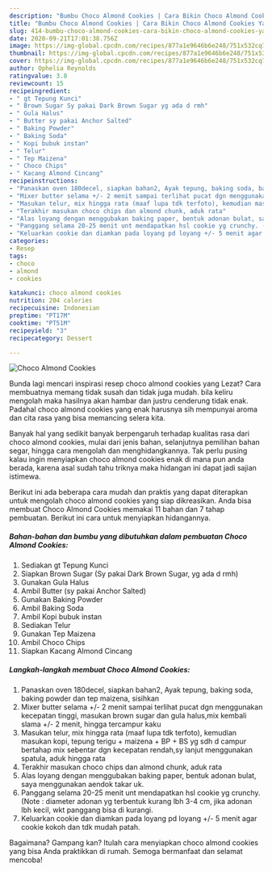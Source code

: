 ```yaml
---
description: "Bumbu Choco Almond Cookies | Cara Bikin Choco Almond Cookies Yang Enak Dan Mudah"
title: "Bumbu Choco Almond Cookies | Cara Bikin Choco Almond Cookies Yang Enak Dan Mudah"
slug: 414-bumbu-choco-almond-cookies-cara-bikin-choco-almond-cookies-yang-enak-dan-mudah
date: 2020-09-21T17:01:38.756Z
image: https://img-global.cpcdn.com/recipes/877a1e9646b6e248/751x532cq70/choco-almond-cookies-foto-resep-utama.jpg
thumbnail: https://img-global.cpcdn.com/recipes/877a1e9646b6e248/751x532cq70/choco-almond-cookies-foto-resep-utama.jpg
cover: https://img-global.cpcdn.com/recipes/877a1e9646b6e248/751x532cq70/choco-almond-cookies-foto-resep-utama.jpg
author: Ophelia Reynolds
ratingvalue: 3.8
reviewcount: 15
recipeingredient:
- " gt Tepung Kunci"
- " Brown Sugar Sy pakai Dark Brown Sugar yg ada d rmh"
- " Gula Halus"
- " Butter sy pakai Anchor Salted"
- " Baking Powder"
- " Baking Soda"
- " Kopi bubuk instan"
- " Telur"
- " Tep Maizena"
- " Choco Chips"
- " Kacang Almond Cincang"
recipeinstructions:
- "Panaskan oven 180decel, siapkan bahan2, Ayak tepung, baking soda, baking powder dan tep maizena, sisihkan"
- "Mixer butter selama +/- 2 menit sampai terlihat pucat dgn menggunakan kecepatan tinggi, masukan brown sugar dan gula halus,mix kembali slama +/- 2 menit, hingga tercampur kaku"
- "Masukan telur, mix hingga rata (maaf lupa tdk terfoto), kemudian masukan kopi, tepung terigu + maizena + BP + BS yg sdh d campur bertahap mix sebentar dgn kecepatan rendah,sy lanjut menggunakan spatula, aduk hingga rata"
- "Terakhir masukan choco chips dan almond chunk, aduk rata"
- "Alas loyang dengan menggubakan baking paper, bentuk adonan bulat, saya menggunakan aendok takar uk."
- "Panggang selama 20-25 menit unt mendapatkan hsl cookie yg crunchy. (Note : diameter adonan yg terbentuk kurang lbh 3-4 cm, jika adonan lbh kecil, wkt panggang bisa di kurangi."
- "Keluarkan cookie dan diamkan pada loyang pd loyang +/- 5 menit agar cookie kokoh dan tdk mudah patah."
categories:
- Resep
tags:
- choco
- almond
- cookies

katakunci: choco almond cookies 
nutrition: 204 calories
recipecuisine: Indonesian
preptime: "PT17M"
cooktime: "PT51M"
recipeyield: "3"
recipecategory: Dessert

---
```



![Choco Almond Cookies](https://img-global.cpcdn.com/recipes/877a1e9646b6e248/751x532cq70/choco-almond-cookies-foto-resep-utama.jpg)

Bunda lagi mencari inspirasi resep choco almond cookies yang Lezat? Cara membuatnya memang tidak susah dan tidak juga mudah. bila keliru mengolah maka hasilnya akan hambar dan justru cenderung tidak enak. Padahal choco almond cookies yang enak harusnya sih mempunyai aroma dan cita rasa yang bisa memancing selera kita.

Banyak hal yang sedikit banyak berpengaruh terhadap kualitas rasa dari choco almond cookies, mulai dari jenis bahan, selanjutnya pemilihan bahan segar, hingga cara mengolah dan menghidangkannya. Tak perlu pusing kalau ingin menyiapkan choco almond cookies enak di mana pun anda berada, karena asal sudah tahu triknya maka hidangan ini dapat jadi sajian istimewa.




Berikut ini ada beberapa cara mudah dan praktis yang dapat diterapkan untuk mengolah choco almond cookies yang siap dikreasikan. Anda bisa membuat Choco Almond Cookies memakai 11 bahan dan 7 tahap pembuatan. Berikut ini cara untuk menyiapkan hidangannya.

<!--inarticleads1-->

##### Bahan-bahan dan bumbu yang dibutuhkan dalam pembuatan Choco Almond Cookies:

1. Sediakan  gt Tepung Kunci
1. Siapkan  Brown Sugar (Sy pakai Dark Brown Sugar, yg ada d rmh)
1. Gunakan  Gula Halus
1. Ambil  Butter (sy pakai Anchor Salted)
1. Gunakan  Baking Powder
1. Ambil  Baking Soda
1. Ambil  Kopi bubuk instan
1. Sediakan  Telur
1. Gunakan  Tep Maizena
1. Ambil  Choco Chips
1. Siapkan  Kacang Almond Cincang




<!--inarticleads2-->

##### Langkah-langkah membuat Choco Almond Cookies:

1. Panaskan oven 180decel, siapkan bahan2, Ayak tepung, baking soda, baking powder dan tep maizena, sisihkan
1. Mixer butter selama +/- 2 menit sampai terlihat pucat dgn menggunakan kecepatan tinggi, masukan brown sugar dan gula halus,mix kembali slama +/- 2 menit, hingga tercampur kaku
1. Masukan telur, mix hingga rata (maaf lupa tdk terfoto), kemudian masukan kopi, tepung terigu + maizena + BP + BS yg sdh d campur bertahap mix sebentar dgn kecepatan rendah,sy lanjut menggunakan spatula, aduk hingga rata
1. Terakhir masukan choco chips dan almond chunk, aduk rata
1. Alas loyang dengan menggubakan baking paper, bentuk adonan bulat, saya menggunakan aendok takar uk.
1. Panggang selama 20-25 menit unt mendapatkan hsl cookie yg crunchy. (Note : diameter adonan yg terbentuk kurang lbh 3-4 cm, jika adonan lbh kecil, wkt panggang bisa di kurangi.
1. Keluarkan cookie dan diamkan pada loyang pd loyang +/- 5 menit agar cookie kokoh dan tdk mudah patah.




Bagaimana? Gampang kan? Itulah cara menyiapkan choco almond cookies yang bisa Anda praktikkan di rumah. Semoga bermanfaat dan selamat mencoba!
